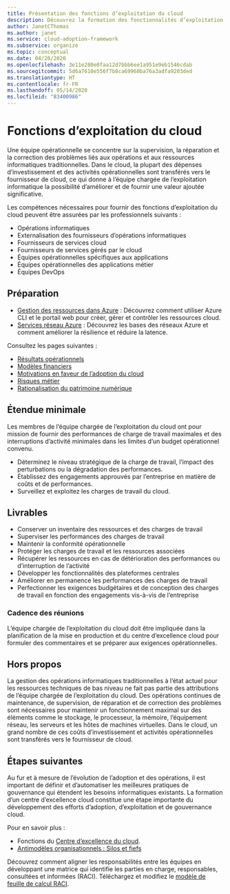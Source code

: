 ```yaml
---
title: Présentation des fonctions d’exploitation du cloud
description: Découvrez la formation des fonctionnalités d’exploitation du cloud et composez votre équipe en fonction.
author: JanetCThomas
ms.author: janet
ms.service: cloud-adoption-framework
ms.subservice: organize
ms.topic: conceptual
ms.date: 04/20/2020
ms.openlocfilehash: 3e11e280e0faa12d7bbb6ee1a951e9eb1546cdab
ms.sourcegitcommit: 5d6a7610e556f7b8ca69960ba76a3adfa9203ded
ms.translationtype: HT
ms.contentlocale: fr-FR
ms.lasthandoff: 05/14/2020
ms.locfileid: "83400986"
---
```

# <a name="cloud-operations-functions"></a>Fonctions d’exploitation du cloud

Une équipe opérationnelle se concentre sur la supervision, la réparation et la correction des problèmes liés aux opérations et aux ressources informatiques traditionnelles. Dans le cloud, la plupart des dépenses d’investissement et des activités opérationnelles sont transférés vers le fournisseur de cloud, ce qui donne à l’équipe chargée de l’exploitation informatique la possibilité d’améliorer et de fournir une valeur ajoutée significative.

Les compétences nécessaires pour fournir des fonctions d’exploitation du cloud peuvent être assurées par les professionnels suivants :

- Opérations informatiques
- Externalisation des fournisseurs d’opérations informatiques
- Fournisseurs de services cloud
- Fournisseurs de services gérés par le cloud
- Équipes opérationnelles spécifiques aux applications
- Équipes opérationnelles des applications métier
- Équipes DevOps

## <a name="preparation"></a>Préparation

- [Gestion des ressources dans Azure](https://docs.microsoft.com/learn/paths/manage-resources-in-azure) : Découvrez comment utiliser Azure CLI et le portail web pour créer, gérer et contrôler les ressources cloud.
- [Services réseau Azure](https://docs.microsoft.com/learn/modules/intro-to-azure-networking) : Découvrez les bases des réseaux Azure et comment améliorer la résilience et réduire la latence.

Consultez les pages suivantes :

- [Résultats opérationnels](../strategy/business-outcomes/index.md)
- [Modèles financiers](../strategy/financial-models.md)
- [Motivations en faveur de l’adoption du cloud](../strategy/motivations.md)
- [Risques métier](../govern/policy-compliance/risk-tolerance.md)
- [Rationalisation du patrimoine numérique](../digital-estate/index.md)

## <a name="minimum-scope"></a>Étendue minimale

Les membres de l’équipe chargée de l’exploitation du cloud ont pour mission de fournir des performances de charge de travail maximales et des interruptions d’activité minimales dans les limites d’un budget opérationnel convenu.

- Déterminez le niveau stratégique de la charge de travail, l’impact des perturbations ou la dégradation des performances.
- Établissez des engagements approuvés par l’entreprise en matière de coûts et de performances.
- Surveillez et exploitez les charges de travail du cloud.

## <a name="deliverables"></a>Livrables

- Conserver un inventaire des ressources et des charges de travail
- Superviser les performances des charges de travail
- Maintenir la conformité opérationnelle
- Protéger les charges de travail et les ressources associées
- Récupérer les ressources en cas de détérioration des performances ou d’interruption de l’activité
- Développer les fonctionnalités des plateformes centrales
- Améliorer en permanence les performances des charges de travail
- Perfectionner les exigences budgétaires et de conception des charges de travail en fonction des engagements vis-à-vis de l’entreprise

### <a name="meeting-cadence"></a>Cadence des réunions

L’équipe chargée de l’exploitation du cloud doit être impliquée dans la planification de la mise en production et du centre d’excellence cloud pour formuler des commentaires et se préparer aux exigences opérationnelles.

## <a name="out-of-scope"></a>Hors propos

La gestion des opérations informatiques traditionnelles à l’état actuel pour les ressources techniques de bas niveau ne fait pas partie des attributions de l’équipe chargée de l’exploitation du cloud. Des opérations continues de maintenance, de supervision, de réparation et de correction des problèmes sont nécessaires pour maintenir un fonctionnement maximal sur des éléments comme le stockage, le processeur, la mémoire, l’équipement réseau, les serveurs et les hôtes de machines virtuelles. Dans le cloud, un grand nombre de ces coûts d’investissement et activités opérationnelles sont transférés vers le fournisseur de cloud.

## <a name="next-steps"></a>Étapes suivantes

Au fur et à mesure de l’évolution de l’adoption et des opérations, il est important de définir et d’automatiser les meilleures pratiques de gouvernance qui étendent les besoins informatiques existants. La formation d’un centre d’excellence cloud constitue une étape importante du développement des efforts d’adoption, d’exploitation et de gouvernance cloud.

Pour en savoir plus :

- Fonctions du [Centre d’excellence du cloud](../organize/cloud-center-of-excellence.md).
- [Antimodèles organisationnels : Silos et fiefs](../organize/fiefdoms-silos.md)

Découvrez comment aligner les responsabilités entre les équipes en développant une matrice qui identifie les parties en charge, responsables, consultées et informées (RACI). Téléchargez et modifiez le [modèle de feuille de calcul RACI](https://archcenter.blob.core.windows.net/cdn/fusion/management/raci-template.xlsx).
